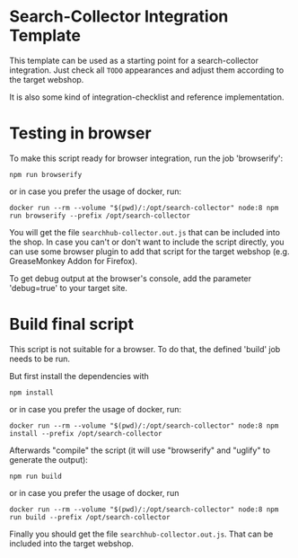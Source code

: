 # Search-Collector Integration Template

This template can be used as a starting point for a search-collector integration. Just check all `TODO` appearances and adjust them according to the target webshop.

It is also some kind of integration-checklist and reference implementation.


# Testing in browser

To make this script ready for browser integration, run the job 'browserify':
```
npm run browserify
```

or in case you prefer the usage of docker, run:
```
docker run --rm --volume "$(pwd)/:/opt/search-collector" node:8 npm run browserify --prefix /opt/search-collector
```

You will get the file `searchhub-collector.out.js` that can be included into the shop. 
In case you can't or don't want to include the script directly, you can use some browser plugin to add that script for the target webshop (e.g. GreaseMonkey Addon for Firefox).

To get debug output at the browser's console, add the parameter 'debug=true' to your target site.


# Build final script

This script is not suitable for a browser. To do that, the defined 'build' job needs to be run.

But first install the dependencies with
```
npm install
```

or in case you prefer the usage of docker, run:
```
docker run --rm --volume "$(pwd)/:/opt/search-collector" node:8 npm install --prefix /opt/search-collector
```

Afterwards "compile" the script (it will use "browserify" and "uglify" to generate the output):
```
npm run build 
```

or in case you prefer the usage of docker, run
```
docker run --rm --volume "$(pwd)/:/opt/search-collector" node:8 npm run build --prefix /opt/search-collector
```

Finally you should get the file `searchhub-collector.out.js`. That can be included into the target webshop.
